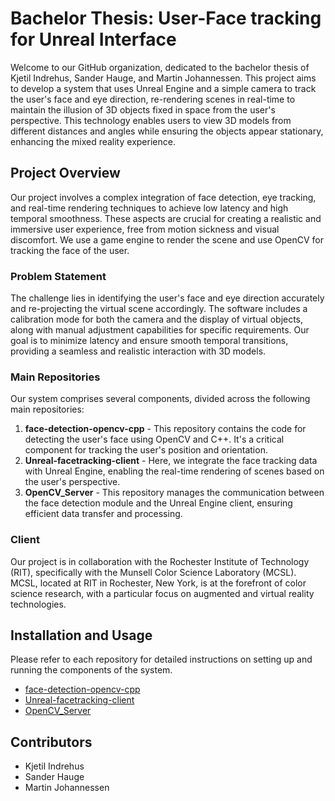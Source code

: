 # Bachelor Thesis: User-Face tracking for Unreal Interface

Welcome to our GitHub organization, dedicated to the bachelor thesis of Kjetil Indrehus, Sander Hauge, and Martin Johannessen. This project aims to develop a system that uses Unreal Engine and a simple camera to track the user's face and eye direction, re-rendering scenes in real-time to maintain the illusion of 3D objects fixed in space from the user's perspective. This technology enables users to view 3D models from different distances and angles while ensuring the objects appear stationary, enhancing the mixed reality experience.

## Project Overview

Our project involves a complex integration of face detection, eye tracking, and real-time rendering techniques to achieve low latency and high temporal smoothness. These aspects are crucial for creating a realistic and immersive user experience, free from motion sickness and visual discomfort. We use a game engine to render the scene and use OpenCV for tracking the face of the user. 

### Problem Statement

The challenge lies in identifying the user's face and eye direction accurately and re-projecting the virtual scene accordingly. The software includes a calibration mode for both the camera and the display of virtual objects, along with manual adjustment capabilities for specific requirements. Our goal is to minimize latency and ensure smooth temporal transitions, providing a seamless and realistic interaction with 3D models.

### Main Repositories

Our system comprises several components, divided across the following main repositories:

1. **face-detection-opencv-cpp** - This repository contains the code for detecting the user's face using OpenCV and C++. It's a critical component for tracking the user's position and orientation.
2. **Unreal-facetracking-client** - Here, we integrate the face tracking data with Unreal Engine, enabling the real-time rendering of scenes based on the user's perspective.
3. **OpenCV_Server** - This repository manages the communication between the face detection module and the Unreal Engine client, ensuring efficient data transfer and processing.

### Client

Our project is in collaboration with the Rochester Institute of Technology (RIT), specifically with the Munsell Color Science Laboratory (MCSL). MCSL, located at RIT in Rochester, New York, is at the forefront of color science research, with a particular focus on augmented and virtual reality technologies.

## Installation and Usage

Please refer to each repository for detailed instructions on setting up and running the components of the system.

- [face-detection-opencv-cpp](https://github.com/RIT-NTNU-Bachelor/face-detection-opencv-cpp)
- [Unreal-facetracking-client](https://github.com/RIT-NTNU-Bachelor/Unreal-facetracking-client)
- [OpenCV_Server](https://github.com/RIT-NTNU-Bachelorn/OpenCV_Server)

## Contributors

- Kjetil Indrehus
- Sander Hauge
- Martin Johannessen

